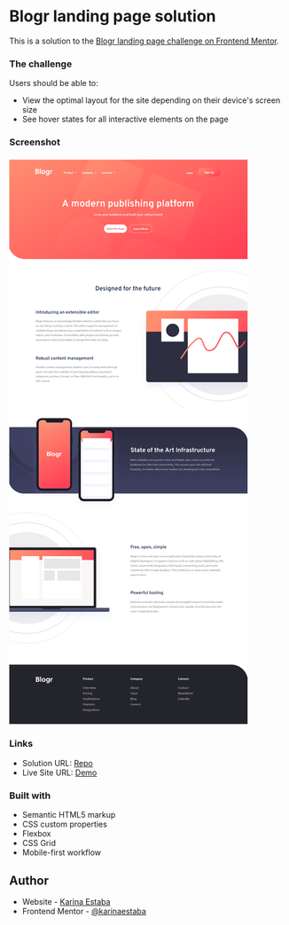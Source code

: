 # Blogr landing page solution

This is a solution to the [Blogr landing page challenge on Frontend Mentor](https://www.frontendmentor.io/challenges/blogr-landing-page-EX2RLAApP).

### The challenge

Users should be able to:

- View the optimal layout for the site depending on their device's screen size
- See hover states for all interactive elements on the page

### Screenshot

![](./screenshot.png)

### Links

- Solution URL: [Repo](https://github.com/karinaestaba/blogr-landing-page)
- Live Site URL: [Demo](https://karinaestaba.github.io/blogr-landing-page)

### Built with

- Semantic HTML5 markup
- CSS custom properties
- Flexbox
- CSS Grid
- Mobile-first workflow

## Author

- Website - [Karina Estaba]()
- Frontend Mentor - [@karinaestaba](https://www.frontendmentor.io/profile/karinaestaba)
